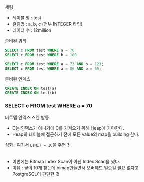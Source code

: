 
세팅 
- 테이블 명 : test 
- 컬럼명 : a, b, c (전부 INTEGER 타입)
- 데이터 수 : 12million


준비된 쿼리 
```SQL
SELECT c FROM test WHERE a = 70
SELECT c FROM test WHERE b = 100

SELECT c FROM test WHERE a = 73 AND b = 123;
SELECT c FROM test WHERE a = 86 AND b = 65;
```

준비된 인덱스 
```SQL 
CREATE INDEX ON test(a)
CREATE INDEX ON test(b)
```

### SELECT c FROM test WHERE a = 70


비트맵 인덱스 스캔 발동 
- C는 인덱스가 아니기에 C를 가져오기 위해 Heap에 가야한다.
- Heap의 테이블에 접근하기 전에 모든 value의 map을 building 한다.


심화 : 여기서 `LIMIT = 10`을 주면 ❓
```SQL 


```
- 이번에는 Bitmap Index Scan이 아닌 Index Scan을 썼다.
- 이유 : 굳이 10개 찾는데 bimap만들면서 오버헤드 일으킬 필요 없다고 PostgreSQL이 판단한 것 
